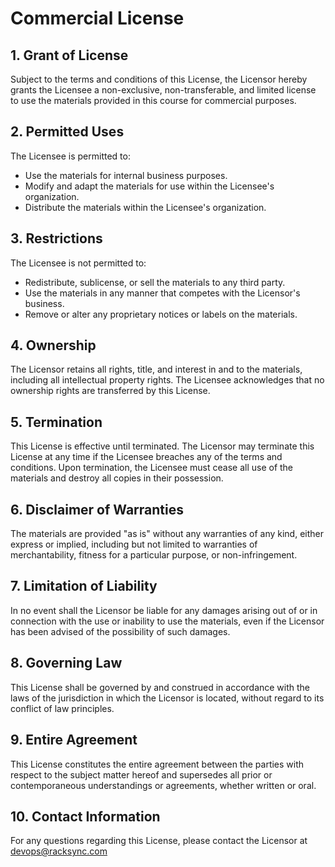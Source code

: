 
# Commercial License

## 1. Grant of License
Subject to the terms and conditions of this License, the Licensor hereby grants the Licensee a non-exclusive, non-transferable, and limited license to use the materials provided in this course for commercial purposes.

## 2. Permitted Uses
The Licensee is permitted to:
- Use the materials for internal business purposes.
- Modify and adapt the materials for use within the Licensee's organization.
- Distribute the materials within the Licensee's organization.

## 3. Restrictions
The Licensee is not permitted to:
- Redistribute, sublicense, or sell the materials to any third party.
- Use the materials in any manner that competes with the Licensor's business.
- Remove or alter any proprietary notices or labels on the materials.

## 4. Ownership
The Licensor retains all rights, title, and interest in and to the materials, including all intellectual property rights. The Licensee acknowledges that no ownership rights are transferred by this License.

## 5. Termination
This License is effective until terminated. The Licensor may terminate this License at any time if the Licensee breaches any of the terms and conditions. Upon termination, the Licensee must cease all use of the materials and destroy all copies in their possession.

## 6. Disclaimer of Warranties
The materials are provided "as is" without any warranties of any kind, either express or implied, including but not limited to warranties of merchantability, fitness for a particular purpose, or non-infringement.

## 7. Limitation of Liability
In no event shall the Licensor be liable for any damages arising out of or in connection with the use or inability to use the materials, even if the Licensor has been advised of the possibility of such damages.

## 8. Governing Law
This License shall be governed by and construed in accordance with the laws of the jurisdiction in which the Licensor is located, without regard to its conflict of law principles.

## 9. Entire Agreement
This License constitutes the entire agreement between the parties with respect to the subject matter hereof and supersedes all prior or contemporaneous understandings or agreements, whether written or oral.

## 10. Contact Information
For any questions regarding this License, please contact the Licensor at [devops@racksync.com](mailto:devops@racksync.com)
